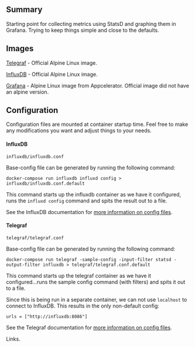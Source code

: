 ## Summary

Starting point for collecting metrics using StatsD and graphing them in Grafana. Trying to keep things simple and close to the defaults.

## Images

[Telegraf][hub-telegraf] - Official Alpine Linux image.

[InfluxDB][hub-influx] - Official Alpine Linux image.

[Grafana][hub-grafana] - Alpine Linux image from Appcelerator. Official image did not have an alpine version.

## Configuration

Configuration files are mounted at container startup time. Feel free to make any modifications you want and adjust things to your needs.

#### InfluxDB

`influxdb/influxdb.conf`

Base-config file can be generated by running the following command:

```
docker-compose run influxdb influxd config > influxdb/influxdb.conf.default
```
This command starts up the influxdb container as we have it configured, runs the `influxd config` command and spits the result out to a file.

See the InfluxDB documentation for [more information on config files][config-influxdb].

#### Telegraf

`telegraf/telegraf.conf`

Base-config file can be generated by running the following command:

```
docker-compose run telegraf -sample-config -input-filter statsd -output-filter influxdb > telegraf/telegraf.conf.default

```
This command starts up the telegraf container as we have it configured...runs the sample config command (with filters) and spits it out to a file.

Since this is being run in a separate container, we can not use `localhost` to connect to InfluxDB. This results in the only non-default config:

```
urls = ["http://influxdb:8086"]
```

See the Telegraf documentation for [more information on config files][config-telegraf].

Links.

[hub-influx]: https://hub.docker.com/_/influxdb/
[hub-telegraf]: https://hub.docker.com/_/telegraf/
[hub-grafana]: https://hub.docker.com/r/appcelerator/grafana/
[alpine]: https://www.alpinelinux.org/about/
[config-telegraf]: https://docs.influxdata.com/telegraf/v1.0/administration/configuration/
[config-influxdb]: https://docs.influxdata.com/influxdb/v1.0/administration/config/
[compose-networking]: https://docs.docker.com/compose/networking/

